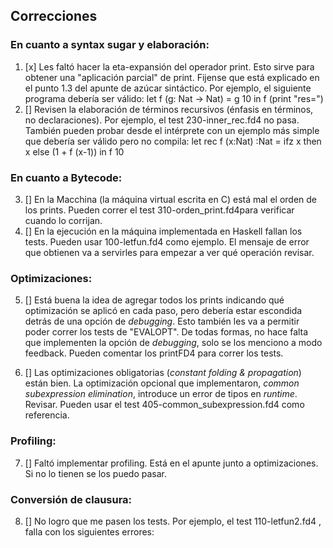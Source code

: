 ## Correcciones

### En cuanto a syntax sugar y elaboración:

1. [x]    Les faltó hacer la eta-expansión del operador print. Esto sirve para obtener una "aplicación parcial" de print. Fijense que está explicado en el punto 1.3 del apunte de azúcar sintáctico. Por ejemplo, el siguiente programa debería ser válido: let f (g: Nat -> Nat) = g 10 in f (print "res=")
2. []    Revisen la elaboración de términos recursivos (énfasis en términos, no declaraciones). Por ejemplo, el test 230-inner_rec.fd4 no pasa. También pueden probar desde el intérprete con un ejemplo más simple que debería ser válido pero no compila: let rec f (x:Nat) :Nat = ifz x then x else (1 + f (x-1)) in f 10

### En cuanto a Bytecode:

3. []    En la Macchina (la máquina virtual escrita en C) está mal el orden de los prints. Pueden correr el test 310-orden_print.fd4para verificar cuando lo corrijan.
4. []    En la ejecución en la máquina implementada en Haskell fallan los tests. Pueden usar 100-letfun.fd4 como ejemplo. El
    mensaje de error que obtienen va a servirles para empezar a ver qué operación revisar.

### Optimizaciones:

5. []    Está buena la idea de agregar todos los prints indicando qué optimización se aplicó en cada paso, pero debería estar
    escondida detrás de una opción de _debugging_. Esto también les va a permitir poder correr los tests de "EVALOPT". De
    todas formas, no hace falta que implementen la opción de _debugging_, solo se los menciono a modo feedback. Pueden
    comentar los printFD4 para correr los tests.

6. []    Las optimizaciones obligatorias (_constant folding & propagation_) están bien. La optimización opcional que
    implementaron, _common subexpression elimination_, introduce un error de tipos en _runtime_. Revisar. Pueden usar
    el test 405-common_subexpression.fd4 como referencia.

### Profiling:

7. []    Faltó implementar profiling. Está en el apunte junto a optimizaciones. Si no lo tienen se los puedo pasar.

### Conversión de clausura:

8. []    No logro que me pasen los tests. Por ejemplo, el test 110-letfun2.fd4 , falla con los siguientes errores:
